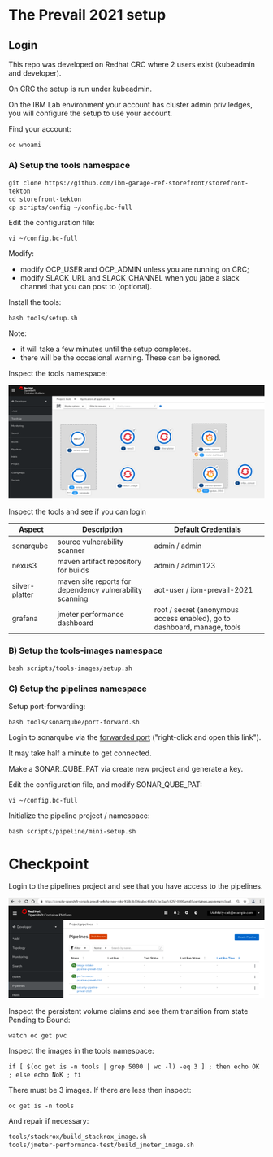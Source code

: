 # The Prevail 2021 setup

## Login

This repo was developed on Redhat CRC where 2 users exist (kubeadmin and developer). 

On CRC the setup is run under kubeadmin.

On the IBM Lab environment your account has cluster admin priviledges, you will configure the setup to use your account.

Find your account:

    oc whoami


### A) Setup the tools namespace

    git clone https://github.com/ibm-garage-ref-storefront/storefront-tekton
    cd storefront-tekton   
    cp scripts/config ~/config.bc-full

Edit the configuration file:  

    vi ~/config.bc-full

Modify:
- modify OCP_USER and OCP_ADMIN unless you are running on CRC;
- modify SLACK_URL and SLACK_CHANNEL when you jabe a slack channel that you can post to (optional).

Install the tools:

    bash tools/setup.sh 

Note:
- it will take a few minutes until the setup completes.
- there will be the occasional warning. These can be ignored.

Inspect the tools namespace: 

![Deploy](../../images/tools-namespace.png?raw=true "Title")

Inspect the tools and see if you can login

| Aspect | Description | Default Credentials |
| --- | --- | --- |
| sonarqube| source vulnerability scanner | admin / admin
| nexus3 | maven artifact repository for builds| admin / admin123
| silver-platter | maven site reports for dependency vulnerability scanning | aot-user / ibm-prevail-2021
| grafana | jmeter performance dashboard | root / secret (anonymous access enabled), go to dashboard, manage, tools


### B) Setup the tools-images namespace


    bash scripts/tools-images/setup.sh 


### C) Setup the pipelines namespace

Setup port-forwarding:

    bash tools/sonarqube/port-forward.sh

Login to sonarqube via the [forwarded port](http://localhost:9000) ("right-click and open this link").

It may take half a minute to get connected.

Make a SONAR_QUBE_PAT via create new project and generate a key. 

Edit the configuration file, and modify SONAR_QUBE_PAT:

    vi ~/config.bc-full

Initialize the pipeline project / namespace:


    bash scripts/pipeline/mini-setup.sh

# Checkpoint

Login to the pipelines project and see that you have access to the pipelines.

![Deploy](../../images/inspect-pipelines.png?raw=true "Title")

Inspect the persistent volume claims and see them transition from state Pending to Bound:

    watch oc get pvc

Inspect the images in the tools namespace:

    if [ $(oc get is -n tools | grep 5000 | wc -l) -eq 3 ] ; then echo OK ; else echo NoK ; fi

There must be 3 images. If there are less then inspect:

    oc get is -n tools

And repair if necessary:    

    tools/stackrox/build_stackrox_image.sh
    tools/jmeter-performance-test/build_jmeter_image.sh